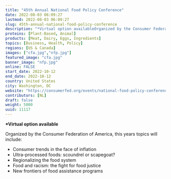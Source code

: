 ```yaml
---
title: "45th Annual National Food Policy Conference"
date: 2022-08-03 06:09:27
lastmod: 2022-08-03 06:09:27
slug: 45th-annual-national-food-policy-conference
description: "*Virtual option availableOrganized by the Consumer Federation of America, this years topics will include:Consumer trends in the face of inflationUltra-processed foods: scoundrel or scapegoat?Regionalizing the food systemFood and racism: the fight for food justiceNew frontiers of food assistance programs"
proteins: [Plant-Based, Animal]
products: [Meat, Dairy, Eggs, Ingredients]
topics: [Business, Health, Policy]
regions: [US & Canada]
images: ["cfa.jpg","nfp.jpg"]
featured_image: "cfa.jpg"
banner_image: "nfp.jpg"
online: FALSE
start_date: 2022-10-12
end_date: 2022-10-12
country: United States
city: Washington, DC
website: "https://consumerfed.org/events/national-food-policy-conference/"
contributors: [NL]
draft: false
weight: 5000
uuid: 11117
---
```

**\*Virtual option available**

Organized by the Consumer Federation of America, this years topics will
include:

-   Consumer trends in the face of inflation
-   Ultra-processed foods: scoundrel or scapegoat?
-   Regionalizing the food system
-   Food and racism: the fight for food justice
-   New frontiers of food assistance programs
